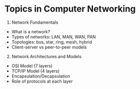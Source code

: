 # Topics in Computer Networking

1.  Network Fundamentals
- What is a network?
- Types of networks: LAN, MAN, WAN, PAN
- Topologies: bus, star, ring, mesh, hybrid
- Client-server vs peer-to-peer models

2. Network Architectures and Models
- OSI Model (7 layers)
- TCP/IP Model (4 layers)
- Encapsulation/Decapsulation
- Role of protocols at each layer
